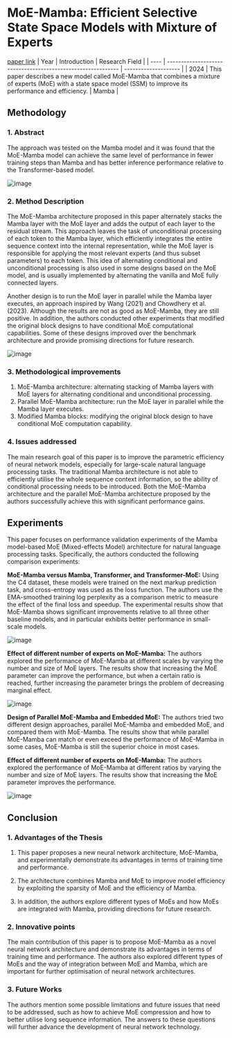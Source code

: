 # MoE-Mamba: Efficient Selective State Space Models with Mixture of Experts
[paper link](https://arxiv.org/pdf/2401.04081) 
| Year | Introduction                                                         | Research Field                 |
| ---- | ------------------------------------------------------------ | -------------------- |
| 2024 | This paper describes a new model called MoE-Mamba that combines a mixture of experts (MoE) with a state space model (SSM) to improve its performance and efficiency.          | Mamba         |

## Methodology

### 1. Abstract
The approach was tested on the Mamba model and it was found that the MoE-Mamba model can achieve the same level of performance in fewer training steps than Mamba and has better inference performance relative to the Transformer-based model.

![image](https://github.com/user-attachments/assets/66f39b76-d6bd-4a68-b9a3-674c395010a2)

### 2. Method Description 
The MoE-Mamba architecture proposed in this paper alternately stacks the Mamba layer with the MoE layer and adds the output of each layer to the residual stream. This approach leaves the task of unconditional processing of each token to the Mamba layer, which efficiently integrates the entire sequence context into the internal representation, while the MoE layer is responsible for applying the most relevant experts (and thus subset parameters) to each token. This idea of alternating conditional and unconditional processing is also used in some designs based on the MoE model, and is usually implemented by alternating the vanilla and MoE fully connected layers.

Another design is to run the MoE layer in parallel while the Mamba layer executes, an approach inspired by Wang (2021) and Chowdhery et al. (2023). Although the results are not as good as MoE-Mamba, they are still positive. In addition, the authors conducted other experiments that modified the original block designs to have conditional MoE computational capabilities. Some of these designs improved over the benchmark architecture and provide promising directions for future research.

![image](https://github.com/user-attachments/assets/1a22ca47-4e0b-478c-9686-cb5f6500f95b)

### 3. Methodological improvements
  1. MoE-Mamba architecture: alternating stacking of Mamba layers with MoE layers for alternating conditional and unconditional processing.
  2. Parallel MoE-Mamba architecture: run the MoE layer in parallel while the Mamba layer executes.
  3. Modified Mamba blocks: modifying the original block design to have conditional MoE computation capability.

### 4. Issues addressed 
The main research goal of this paper is to improve the parametric efficiency of neural network models, especially for large-scale natural language processing tasks. The traditional Mamba architecture is not able to efficiently utilise the whole sequence context information, so the ability of conditional processing needs to be introduced. Both the MoE-Mamba architecture and the parallel MoE-Mamba architecture proposed by the authors successfully achieve this with significant performance gains.

## Experiments
This paper focuses on performance validation experiments of the Mamba model-based MoE (Mixed-effects Model) architecture for natural language processing tasks. Specifically, the authors conducted the following comparison experiments:

**MoE-Mamba versus Mamba, Transformer, and Transformer-MoE:** Using the C4 dataset, these models were trained on the next markup prediction task, and cross-entropy was used as the loss function. The authors use the EMA-smoothed training log perplexity as a comparison metric to measure the effect of the final loss and speedup. The experimental results show that MoE-Mamba shows significant improvements relative to all three other baseline models, and in particular exhibits better performance in small-scale models.

![image](https://github.com/user-attachments/assets/e21255c6-ebfb-4b01-af3c-3d15f3a3a3a4)

**Effect of different number of experts on MoE-Mamba:** The authors explored the performance of MoE-Mamba at different scales by varying the number and size of MoE layers. The results show that increasing the MoE parameter can improve the performance, but when a certain ratio is reached, further increasing the parameter brings the problem of decreasing marginal effect.

![image](https://github.com/user-attachments/assets/39509e91-7740-4ce3-afa6-e4e4350b7e97)

**Design of Parallel MoE-Mamba and Embedded MoE:** The authors tried two different design approaches, parallel MoE-Mamba and embedded MoE, and compared them with MoE-Mamba. The results show that while parallel MoE-Mamba can match or even exceed the performance of MoE-Mamba in some cases, MoE-Mamba is still the superior choice in most cases.

**Effect of different number of experts on MoE-Mamba:** The authors explored the performance of MoE-Mamba at different ratios by varying the number and size of MoE layers. The results show that increasing the MoE parameter improves the performance. 

![image](https://github.com/user-attachments/assets/4d9d7afe-342b-42d2-9a56-905ef2a727a7)

## Conclusion

### 1. Advantages of the Thesis
  1. This paper proposes a new neural network architecture, MoE-Mamba, and experimentally demonstrate its advantages in terms of training time and performance.
  
  2. The architecture combines Mamba and MoE to improve model efficiency by exploiting the sparsity of MoE and the efficiency of Mamba.
  
  3. In addition, the authors explore different types of MoEs and how MoEs are integrated with Mamba, providing directions for future research.

### 2. Innovative points
The main contribution of this paper is to propose MoE-Mamba as a novel neural network architecture and demonstrate its advantages in terms of training time and performance. The authors also explored different types of MoEs and the way of integration between MoE and Mamba, which are important for further optimisation of neural network architectures. 

### 3. Future Works
The authors mention some possible limitations and future issues that need to be addressed, such as how to achieve MoE compression and how to better utilise long sequence information. The answers to these questions will further advance the development of neural network technology.  
